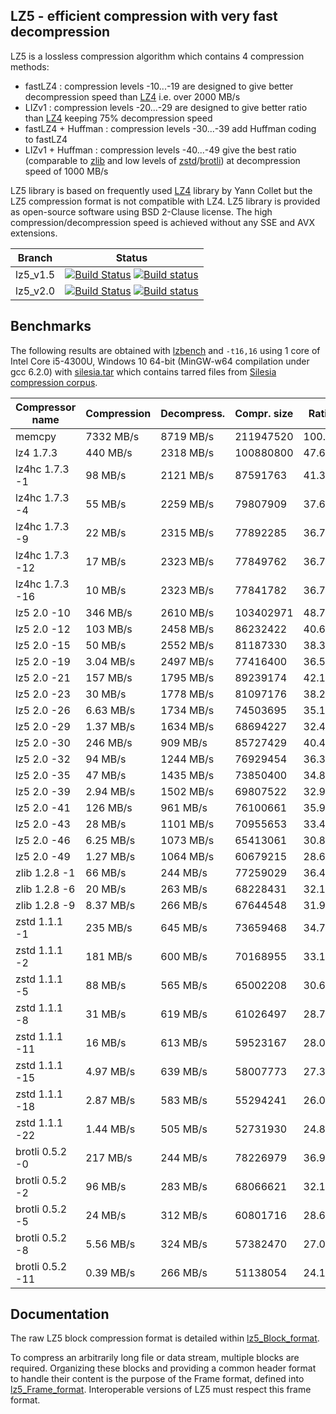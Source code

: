 LZ5 - efficient compression with very fast decompression
--------------------------------------------------------

LZ5 is a lossless compression algorithm which contains 4 compression methods:
- fastLZ4 : compression levels -10...-19 are designed to give better decompression speed than [LZ4] i.e. over 2000 MB/s
- LIZv1 : compression levels -20...-29 are designed to give better ratio than [LZ4] keeping 75% decompression speed
- fastLZ4 + Huffman : compression levels -30...-39 add Huffman coding to fastLZ4
- LIZv1 + Huffman : compression levels -40...-49 give the best ratio (comparable to [zlib] and low levels of [zstd]/[brotli]) at decompression speed of 1000 MB/s 

LZ5 library is based on frequently used [LZ4] library by Yann Collet but the LZ5 compression format is not compatible with LZ4.
LZ5 library is provided as open-source software using BSD 2-Clause license.
The high compression/decompression speed is achieved without any SSE and AVX extensions.


|Branch      |Status   |
|------------|---------|
|lz5_v1.5    | [![Build Status][travis15Badge]][travisLink]    [![Build status][Appveyor15Badge]][AppveyorLink]     |
|lz5_v2.0    | [![Build Status][travis20Badge]][travisLink]    [![Build status][Appveyor20Badge]][AppveyorLink]     |

[travis15Badge]: https://travis-ci.org/inikep/lz5.svg?branch=lz5_v1.5 "Continuous Integration test suite"
[travis20Badge]: https://travis-ci.org/inikep/lz5.svg?branch=lz5_v2.0 "Continuous Integration test suite"
[travisLink]: https://travis-ci.org/inikep/lz5
[Appveyor15Badge]: https://ci.appveyor.com/api/projects/status/o0ib75nwokjiui36/branch/lz5_v1.5?svg=true "Visual test suite"
[Appveyor20Badge]: https://ci.appveyor.com/api/projects/status/o0ib75nwokjiui36/branch/lz5_v2.0?svg=true "Visual test suite"
[AppveyorLink]: https://ci.appveyor.com/project/inikep/lz5
[LZ4]: https://github.com/lz4/lz4
[zlib]: https://github.com/madler/zlib
[zstd]: https://github.com/facebook/zstd
[brotli]: https://github.com/google/brotli


Benchmarks
-------------------------

The following results are obtained with [lzbench](https://github.com/inikep/lzbench) and `-t16,16`
using 1 core of Intel Core i5-4300U, Windows 10 64-bit (MinGW-w64 compilation under gcc 6.2.0)
with [silesia.tar] which contains tarred files from [Silesia compression corpus](http://sun.aei.polsl.pl/~sdeor/index.php?page=silesia).

| Compressor name         | Compression| Decompress.| Compr. size | Ratio |
| ---------------         | -----------| -----------| ----------- | ----- |
| memcpy                  |  7332 MB/s |  8719 MB/s |   211947520 |100.00 |
| lz4 1.7.3               |   440 MB/s |  2318 MB/s |   100880800 | 47.60 |
| lz4hc 1.7.3 -1          |    98 MB/s |  2121 MB/s |    87591763 | 41.33 |
| lz4hc 1.7.3 -4          |    55 MB/s |  2259 MB/s |    79807909 | 37.65 |
| lz4hc 1.7.3 -9          |    22 MB/s |  2315 MB/s |    77892285 | 36.75 |
| lz4hc 1.7.3 -12         |    17 MB/s |  2323 MB/s |    77849762 | 36.73 |
| lz4hc 1.7.3 -16         |    10 MB/s |  2323 MB/s |    77841782 | 36.73 |
| lz5 2.0 -10             |   346 MB/s |  2610 MB/s |   103402971 | 48.79 |
| lz5 2.0 -12             |   103 MB/s |  2458 MB/s |    86232422 | 40.69 |
| lz5 2.0 -15             |    50 MB/s |  2552 MB/s |    81187330 | 38.31 |
| lz5 2.0 -19             |  3.04 MB/s |  2497 MB/s |    77416400 | 36.53 |
| lz5 2.0 -21             |   157 MB/s |  1795 MB/s |    89239174 | 42.10 |
| lz5 2.0 -23             |    30 MB/s |  1778 MB/s |    81097176 | 38.26 |
| lz5 2.0 -26             |  6.63 MB/s |  1734 MB/s |    74503695 | 35.15 |
| lz5 2.0 -29             |  1.37 MB/s |  1634 MB/s |    68694227 | 32.41 |
| lz5 2.0 -30             |   246 MB/s |   909 MB/s |    85727429 | 40.45 |
| lz5 2.0 -32             |    94 MB/s |  1244 MB/s |    76929454 | 36.30 |
| lz5 2.0 -35             |    47 MB/s |  1435 MB/s |    73850400 | 34.84 |
| lz5 2.0 -39             |  2.94 MB/s |  1502 MB/s |    69807522 | 32.94 |
| lz5 2.0 -41             |   126 MB/s |   961 MB/s |    76100661 | 35.91 |
| lz5 2.0 -43             |    28 MB/s |  1101 MB/s |    70955653 | 33.48 |
| lz5 2.0 -46             |  6.25 MB/s |  1073 MB/s |    65413061 | 30.86 |
| lz5 2.0 -49             |  1.27 MB/s |  1064 MB/s |    60679215 | 28.63 |
| zlib 1.2.8 -1           |    66 MB/s |   244 MB/s |    77259029 | 36.45 |
| zlib 1.2.8 -6           |    20 MB/s |   263 MB/s |    68228431 | 32.19 |
| zlib 1.2.8 -9           |  8.37 MB/s |   266 MB/s |    67644548 | 31.92 |
| zstd 1.1.1 -1           |   235 MB/s |   645 MB/s |    73659468 | 34.75 |
| zstd 1.1.1 -2           |   181 MB/s |   600 MB/s |    70168955 | 33.11 |
| zstd 1.1.1 -5           |    88 MB/s |   565 MB/s |    65002208 | 30.67 |
| zstd 1.1.1 -8           |    31 MB/s |   619 MB/s |    61026497 | 28.79 |
| zstd 1.1.1 -11          |    16 MB/s |   613 MB/s |    59523167 | 28.08 |
| zstd 1.1.1 -15          |  4.97 MB/s |   639 MB/s |    58007773 | 27.37 |
| zstd 1.1.1 -18          |  2.87 MB/s |   583 MB/s |    55294241 | 26.09 |
| zstd 1.1.1 -22          |  1.44 MB/s |   505 MB/s |    52731930 | 24.88 |
| brotli 0.5.2 -0         |   217 MB/s |   244 MB/s |    78226979 | 36.91 |
| brotli 0.5.2 -2         |    96 MB/s |   283 MB/s |    68066621 | 32.11 |
| brotli 0.5.2 -5         |    24 MB/s |   312 MB/s |    60801716 | 28.69 |
| brotli 0.5.2 -8         |  5.56 MB/s |   324 MB/s |    57382470 | 27.07 |
| brotli 0.5.2 -11        |  0.39 MB/s |   266 MB/s |    51138054 | 24.13 |

[silesia.tar]: https://drive.google.com/file/d/0BwX7dtyRLxThenZpYU9zLTZhR1k/view?usp=sharing


Documentation
-------------------------

The raw LZ5 block compression format is detailed within [lz5_Block_format].

To compress an arbitrarily long file or data stream, multiple blocks are required.
Organizing these blocks and providing a common header format to handle their content
is the purpose of the Frame format, defined into [lz5_Frame_format].
Interoperable versions of LZ5 must respect this frame format.

[lz5_Block_format]: doc/lz5_Block_format.md
[lz5_Frame_format]: doc/lz5_Frame_format.md
